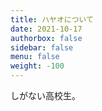 ```yaml
---
title: ハヤオについて
date: 2021-10-17
authorbox: false
sidebar: false
menu: false
weight: -100
---
```


しがない高校生。
